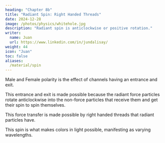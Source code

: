 ```yaml
---
heading: "Chapter 8b"
title: "Radiant Spin: Right Handed Threads"
date: 2024-12-28
image: /photos/physics/whitehole.jpg
description: "Radiant spin is anticlockwise or positive rotation."
writer:
  name: Juan
  url: https://www.linkedin.com/in/jundalisay/
weight: 44
icon: "Juan"
toc: false
aliases:
  /material/spin
---
```




Male and Female polarity is the effect of channels having an entrance and exit.

This entrance and exit is made possible because the radiant force particles rotate anticlockwise into the non-force particles that receive them and get their spin to spin themselves.

This force transfer is made possible by right handed threads that radiant particles have. 

This spin is what makes colors in light possible, manifesting as varying wavelengths. 


